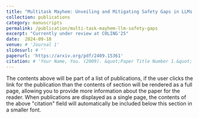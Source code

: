 ```yaml
---
title: "Multitask Mayhem: Unveiling and Mitigating Safety Gaps in LLMs Fine-tuning"
collection: publications
category: manuscripts
permalink: /publication/multi-task-mayhem-llm-safety-gaps
excerpt: "Currently under review at COLING'25"
date:  2024-09-18
venue: # 'Journal 1'
slidesurl: # ''
paperurl: 'https://arxiv.org/pdf/2409.15361'
citation: # 'Your Name, You. (2009). &quot;Paper Title Number 1.&quot; <i>Journal 1</i>. 1(1).'
---
```


The contents above will be part of a list of publications, if the user clicks the link for the publication than the contents of section will be rendered as a full page, allowing you to provide more information about the paper for the reader. When publications are displayed as a single page, the contents of the above "citation" field will automatically be included below this section in a smaller font.